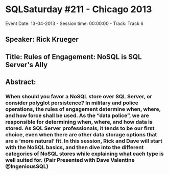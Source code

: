 # SQLSaturday #211 - Chicago 2013
Event Date: 13-04-2013 - Session time: 00:00:00 - Track: Track 6
## Speaker: Rick Krueger
## Title: Rules of Engagement: NoSQL is SQL Server's Ally
## Abstract:
### When should you favor a NoSQL store over SQL Server, or consider polyglot persistence? In military and police operations, the rules of engagement determine when, where, and how force shall be used. As the “data police”, we are responsible for determining when, where, and how data is stored. As SQL Server professionals, it tends to be our first choice, even when there are other data storage options that are a ‘more natural’ fit. In this session, Rick and Dave will start with the NoSQL basics, and then dive into the different categories of NoSQL stores while explaining what each type is well suited for. (Pair Presented with Dave Valentine @IngeniousSQL)
